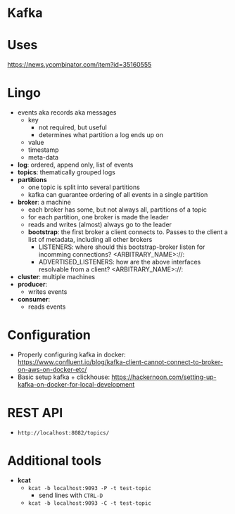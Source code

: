 # Kafka

# Uses

https://news.ycombinator.com/item?id=35160555

# Lingo

-   events aka records aka messages
    -   key
        -   not required, but useful
        -   determines what partition a log ends up on
    -   value
    -   timestamp
    -   meta-data
-   **log**: ordered, append only, list of events
-   **topics**: thematically grouped logs
-   **partitions**
    -   one topic is split into several partitions
    -   kafka can guarantee ordering of all events in a single partition
-   **broker**: a machine
    -   each broker has some, but not always all, partitions of a topic
    -   for each partition, one broker is made the leader
    -   reads and writes (almost) always go to the leader
    -   **bootstrap**: the first broker a client connects to. Passes to the client a list of metadata, including all other brokers
        -   LISTENERS: where should this bootstrap-broker listen for incomming connections? <ARBITRARY_NAME>://:<port>
        -   ADVERTISED_LISTENERS: how are the above interfaces resolvable from a client? <ARBITRARY_NAME>://<domain>:<port>
-   **cluster**: multiple machines
-   **producer**:
    -   writes events
-   **consumer**:
    -   reads events

# Configuration

-   Properly configuring kafka in docker: https://www.confluent.io/blog/kafka-client-cannot-connect-to-broker-on-aws-on-docker-etc/
-   Basic setup kafka + clickhouse: https://hackernoon.com/setting-up-kafka-on-docker-for-local-development

# REST API

-   `http://localhost:8082/topics/`

# Additional tools

-   **kcat**
    -   `kcat -b localhost:9093 -P -t test-topic`
        -   send lines with `CTRL-D`
    -   `kcat -b localhost:9093 -C -t test-topic`
